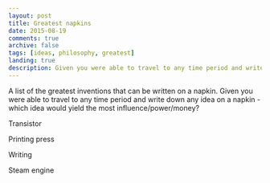 ```yaml
---
layout: post
title: Greatest napkins
date: 2015-08-19
comments: true
archive: false
tags: [ideas, philosophy, greatest]
landing: true
description: Given you were able to travel to any time period and write down any idea on a napkin - which idea would yield the most influence, power, and money for that time period?
---
```


A list of the greatest inventions that can be written on a napkin. Given you were able to travel to any time period and write down any idea on a napkin - which idea would yield the most influence/power/money? 

Transistor

Printing press

Writing 

Steam engine
